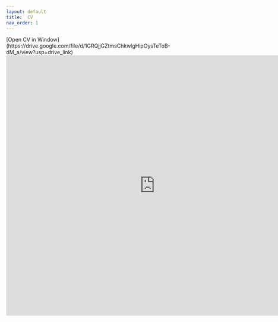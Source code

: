 ```yaml
---
layout: default
title:  CV
nav_order: 1
---
```


<p></p>
[Open CV in Window](https://drive.google.com/file/d/1GRQjjGZtmsChkwlgHipOysTeToB-dM_a/view?usp=drive_link)


<iframe width="800" height="700" frameborder="0" marginheight="0" marginwidth="0" src="https://drive.google.com/file/d/1GRQjjGZtmsChkwlgHipOysTeToB-dM_a/view?usp=drive_link"></iframe> 
<p></p>
